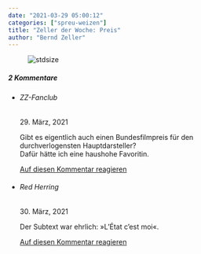 ```yaml
---
date: "2021-03-29 05:00:12"
categories: ["spreu-weizen"]
title: "Zeller der Woche: Preis"
author: "Bernd Zeller"
---
```



<figure>
<img src="https://www.publicomag.com/wp-content/uploads/2021/03/Preis-1320x933.jpg" alt=stdsize>
</figure>


<!--more-->
<h5 class="comments-h">
2 Kommentare </h5>
<ul class="commentlist">
<li class="comment even thread-even depth-1 clearfix" id="li-comment-110201">
<h6 class="author">ZZ-Fanclub</h6> <span class="date">29. März, 2021</span>



Gibt es eigentlich auch einen Bundesfilmpreis für den durchverlogensten Hauptdarsteller?<br>
Dafür hätte ich eine haushohe Favoritin.

<a rel="nofollow" class="comment-reply-link" href="#comment-110201" data-commentid="110201" data-postid="13229" data-belowelement="comment-110201" data-respondelement="respond" data-replyto="Antworte auf ZZ-Fanclub" aria-label="Antworte auf ZZ-Fanclub">Auf diesen Kommentar reagieren</a> 


</li>
<li class="comment odd alt thread-odd thread-alt depth-1 clearfix" id="li-comment-110251">
<h6 class="author">Red Herring</h6> <span class="date">30. März, 2021</span>



Der Subtext war ehrlich: »L&#8217;État c&#8217;est moi«.

<a rel="nofollow" class="comment-reply-link" href="#comment-110251" data-commentid="110251" data-postid="13229" data-belowelement="comment-110251" data-respondelement="respond" data-replyto="Antworte auf Red Herring" aria-label="Antworte auf Red Herring">Auf diesen Kommentar reagieren</a> 


</li>
</ul>
